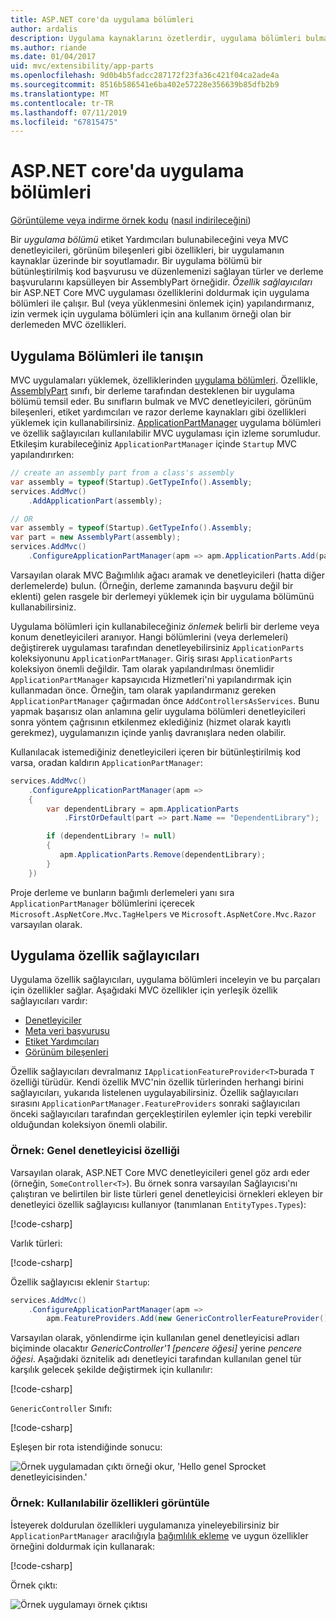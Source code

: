 ```yaml
---
title: ASP.NET core'da uygulama bölümleri
author: ardalis
description: Uygulama kaynaklarını özetlerdir, uygulama bölümleri bulmak veya bir derlemeye ait özelliklerin yüklenmesini önlemek için kullanmayı öğrenin.
ms.author: riande
ms.date: 01/04/2017
uid: mvc/extensibility/app-parts
ms.openlocfilehash: 9d0b4b5fadcc287172f23fa36c421f04ca2ade4a
ms.sourcegitcommit: 8516b586541e6ba402e57228e356639b85dfb2b9
ms.translationtype: MT
ms.contentlocale: tr-TR
ms.lasthandoff: 07/11/2019
ms.locfileid: "67815475"
---
```

# <a name="application-parts-in-aspnet-core"></a>ASP.NET core'da uygulama bölümleri

[Görüntüleme veya indirme örnek kodu](https://github.com/aspnet/AspNetCore.Docs/tree/master/aspnetcore/mvc/advanced/app-parts/sample) ([nasıl indirileceğini](xref:index#how-to-download-a-sample))

Bir *uygulama bölümü* etiket Yardımcıları bulunabileceğini veya MVC denetleyicileri, görünüm bileşenleri gibi özellikleri, bir uygulamanın kaynaklar üzerinde bir soyutlamadır. Bir uygulama bölümü bir bütünleştirilmiş kod başvurusu ve düzenlemenizi sağlayan türler ve derleme başvurularını kapsülleyen bir AssemblyPart örneğidir. *Özellik sağlayıcıları* bir ASP.NET Core MVC uygulaması özelliklerini doldurmak için uygulama bölümleri ile çalışır. Bul (veya yüklenmesini önlemek için) yapılandırmanız, izin vermek için uygulama bölümleri için ana kullanım örneği olan bir derlemeden MVC özellikleri.

## <a name="introducing-application-parts"></a>Uygulama Bölümleri ile tanışın

MVC uygulamaları yüklemek, özelliklerinden [uygulama bölümleri](/dotnet/api/microsoft.aspnetcore.mvc.applicationparts.applicationpart). Özellikle, [AssemblyPart](/dotnet/api/microsoft.aspnetcore.mvc.applicationparts.assemblypart) sınıfı, bir derleme tarafından desteklenen bir uygulama bölümü temsil eder. Bu sınıfların bulmak ve MVC denetleyicileri, görünüm bileşenleri, etiket yardımcıları ve razor derleme kaynakları gibi özellikleri yüklemek için kullanabilirsiniz. [ApplicationPartManager](/dotnet/api/microsoft.aspnetcore.mvc.applicationparts.applicationpartmanager) uygulama bölümleri ve özellik sağlayıcıları kullanılabilir MVC uygulaması için izleme sorumludur. Etkileşim kurabileceğiniz `ApplicationPartManager` içinde `Startup` MVC yapılandırırken:

```csharp
// create an assembly part from a class's assembly
var assembly = typeof(Startup).GetTypeInfo().Assembly;
services.AddMvc()
    .AddApplicationPart(assembly);

// OR
var assembly = typeof(Startup).GetTypeInfo().Assembly;
var part = new AssemblyPart(assembly);
services.AddMvc()
    .ConfigureApplicationPartManager(apm => apm.ApplicationParts.Add(part));
```

Varsayılan olarak MVC Bağımlılık ağacı aramak ve denetleyicileri (hatta diğer derlemelerde) bulun. (Örneğin, derleme zamanında başvuru değil bir eklenti) gelen rasgele bir derlemeyi yüklemek için bir uygulama bölümünü kullanabilirsiniz.

Uygulama bölümleri için kullanabileceğiniz *önlemek* belirli bir derleme veya konum denetleyicileri aranıyor. Hangi bölümlerini (veya derlemeleri) değiştirerek uygulaması tarafından denetleyebilirsiniz `ApplicationParts` koleksiyonunu `ApplicationPartManager`. Giriş sırası `ApplicationParts` koleksiyon önemli değildir. Tam olarak yapılandırılması önemlidir `ApplicationPartManager` kapsayıcıda Hizmetleri'ni yapılandırmak için kullanmadan önce. Örneğin, tam olarak yapılandırmanız gereken `ApplicationPartManager` çağırmadan önce `AddControllersAsServices`. Bunu yapmak başarısız olan anlamına gelir uygulama bölümleri denetleyicileri sonra yöntem çağrısının etkilenmez eklediğiniz (hizmet olarak kayıtlı gerekmez), uygulamanızın içinde yanlış davranışlara neden olabilir.

Kullanılacak istemediğiniz denetleyicileri içeren bir bütünleştirilmiş kod varsa, oradan kaldırın `ApplicationPartManager`:

```csharp
services.AddMvc()
    .ConfigureApplicationPartManager(apm =>
    {
        var dependentLibrary = apm.ApplicationParts
            .FirstOrDefault(part => part.Name == "DependentLibrary");

        if (dependentLibrary != null)
        {
           apm.ApplicationParts.Remove(dependentLibrary);
        }
    })
```

Proje derleme ve bunların bağımlı derlemeleri yanı sıra `ApplicationPartManager` bölümlerini içerecek `Microsoft.AspNetCore.Mvc.TagHelpers` ve `Microsoft.AspNetCore.Mvc.Razor` varsayılan olarak.

## <a name="application-feature-providers"></a>Uygulama özellik sağlayıcıları

Uygulama özellik sağlayıcıları, uygulama bölümleri inceleyin ve bu parçaları için özellikler sağlar. Aşağıdaki MVC özellikler için yerleşik özellik sağlayıcıları vardır:

* [Denetleyiciler](/dotnet/api/microsoft.aspnetcore.mvc.controllers.controllerfeatureprovider)
* [Meta veri başvurusu](/dotnet/api/microsoft.aspnetcore.mvc.razor.compilation.metadatareferencefeatureprovider)
* [Etiket Yardımcıları](/dotnet/api/microsoft.aspnetcore.mvc.razor.taghelpers.taghelperfeatureprovider)
* [Görünüm bileşenleri](/dotnet/api/microsoft.aspnetcore.mvc.viewcomponents.viewcomponentfeatureprovider)

Özellik sağlayıcıları devralmanız `IApplicationFeatureProvider<T>`burada `T` özelliği türüdür. Kendi özellik MVC'nin özellik türlerinden herhangi birini sağlayıcıları, yukarıda listelenen uygulayabilirsiniz. Özellik sağlayıcıları sırasını `ApplicationPartManager.FeatureProviders` sonraki sağlayıcıları önceki sağlayıcıları tarafından gerçekleştirilen eylemler için tepki verebilir olduğundan koleksiyon önemli olabilir.

### <a name="sample-generic-controller-feature"></a>Örnek: Genel denetleyicisi özelliği

Varsayılan olarak, ASP.NET Core MVC denetleyicileri genel göz ardı eder (örneğin, `SomeController<T>`). Bu örnek sonra varsayılan Sağlayıcısı'nı çalıştıran ve belirtilen bir liste türleri genel denetleyicisi örnekleri ekleyen bir denetleyici özellik sağlayıcısı kullanıyor (tanımlanan `EntityTypes.Types`):

[!code-csharp[](./app-parts/sample/AppPartsSample/GenericControllerFeatureProvider.cs?highlight=13&range=18-36)]

Varlık türleri:

[!code-csharp[](./app-parts/sample/AppPartsSample/Model/EntityTypes.cs?range=6-16)]

Özellik sağlayıcısı eklenir `Startup`:

```csharp
services.AddMvc()
    .ConfigureApplicationPartManager(apm => 
        apm.FeatureProviders.Add(new GenericControllerFeatureProvider()));
```

Varsayılan olarak, yönlendirme için kullanılan genel denetleyicisi adları biçiminde olacaktır *GenericController'1 [pencere öğesi]* yerine *pencere öğesi*. Aşağıdaki öznitelik adı denetleyici tarafından kullanılan genel tür karşılık gelecek şekilde değiştirmek için kullanılır:

[!code-csharp[](./app-parts/sample/AppPartsSample/GenericControllerNameConvention.cs)]

`GenericController` Sınıfı:

[!code-csharp[](./app-parts/sample/AppPartsSample/GenericController.cs?highlight=5-6)]

Eşleşen bir rota istendiğinde sonucu:

![Örnek uygulamadan çıktı örneği okur, 'Hello genel Sprocket denetleyicisinden.'](app-parts/_static/generic-controller.png)

### <a name="sample-display-available-features"></a>Örnek: Kullanılabilir özellikleri görüntüle

İsteyerek doldurulan özellikleri uygulamanıza yineleyebilirsiniz bir `ApplicationPartManager` aracılığıyla [bağımlılık ekleme](../../fundamentals/dependency-injection.md) ve uygun özellikler örneğini doldurmak için kullanarak:

[!code-csharp[](./app-parts/sample/AppPartsSample/Controllers/FeaturesController.cs?highlight=16,25-27)]

Örnek çıktı:

![Örnek uygulamayı örnek çıktısı](app-parts/_static/available-features.png)
